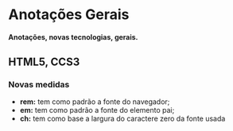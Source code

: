# Anotações Gerais

#### Anotações, novas tecnologias, gerais.

## HTML5, CCS3
### Novas medidas

- **rem:** tem como padrão a fonte do navegador;
- **em:** tem como padrão a fonte do elemento pai;
- **ch:** tem como base a largura do caractere zero da fonte usada